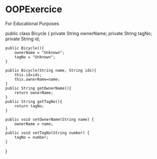 # OOPExercice
For Educational Purposes

public class Bicycle
{
	private String ownerName;
	private String tagNo;
	private String id;
	
	public Bicycle(){
		ownerName = "Unknown";	
		tagNo = "Unknown";
	}
	
	public Bicycle(String name, String ids){
		this.id=ids;
		this.ownerName=name;
	}
    public String getOwnerName(){
		return ownerName;
	}
	public String getTagNo(){
		return tagNo;
	}

	public void setOwnerName(String name) {
		ownerName = name;
	}
	public void setTagNo(String number) {
		tagNo = number;
	}
}
